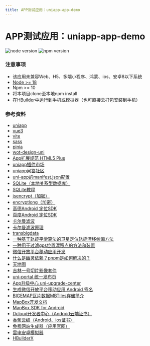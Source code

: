 ```yaml
---
title: APP测试应用：uniapp-app-demo
---
```


# APP测试应用：uniapp-app-demo

<p>
  <img src="https://img.shields.io/badge/node-v18.20.5-green" alt="node version" />
  <img src="https://img.shields.io/badge/npm-v10.8.2-blue" alt="npm version" />
</p>


### 注意事项
- 该应用未兼容Web、H5、多端小程序、鸿蒙、ios、安卓8以下系统
- [Node >= 18](https://nodejs.org/en/)
- Npm >= 10
- 将本项目clone至本地npm install
- 在HBuilder中运行到手机或模拟器（也可直接云打包安装到手机）

### 参考资料
- [uniapp](https://zh.uniapp.dcloud.io/)
- [vue3](https://cn.vuejs.org/guide/introduction)
- [vite](https://vitejs.cn/vite3-cn/guide/)
- [sass](https://www.sass.hk/)
- [pinia](https://pinia.web3doc.top/introduction.html)
- [wot-design-uni](https://wot-design-uni.pages.dev/)
- [App扩展规范 HTML5 Plus](https://www.html5plus.org/doc/h5p.html)
- [uniapp插件市场](https://ext.dcloud.net.cn/)
- [uniapp问答社区](https://ask.dcloud.net.cn/explore/)
- [uni-app的manifest.json配置](https://www.jb51.net/javascript/313058kcz.htm)
- [SQLite（本地关系型数据库）](https://www.sqlite.org/)
- [SQLite教程](https://www.runoob.com/sqlite/sqlite-tutorial.html)
- [jsencrypt（加密）](https://www.npmjs.com/package/jsencrypt)
- [encryptlong（加密）](https://www.npmjs.com/package/encryptlong)
- [高德Android 定位SDK](https://lbs.amap.com/api/android-location-sdk/locationsummary/)
- [百度Android 定位SDK](https://lbsyun.baidu.com/faq/api?title=android-locsdk)
- [卡尔曼滤波](https://zhuanlan.zhihu.com/p/39912633)
- [卡尔曼滤波原理](https://blog.csdn.net/u010720661/article/details/63253509)
- [transbigdata](https://transbigdata.readthedocs.io/zh-cn/latest/)
- [一种基于轨迹平滑算法的卫星定位轨迹漂移纠偏方法](https://patentimages.storage.googleapis.com/4c/12/d3/fa936715676e9b/CN109917430A.pdf)
- [一种用于过滤gps位置漂移点的方法和装置](https://patentimages.storage.googleapis.com/e4/78/b2/daf288c03ccca3/CN106324626A.pdf)
- [微信开放平台移动应用开发](https://open.weixin.qq.com/cgi-bin/frame?t=home/app_tmpl&lang=zh_CN)
- [什么是幽灵依赖？pnpm是如何解决的？](https://juejin.cn/post/7442596105202073615)
- [天地图](http://lbs.tianditu.gov.cn/home.html)
- [吉林一号切片影像套件](https://www.jl1mall.com/rskit/)
- [uni-portal 统一发布页](https://doc.dcloud.net.cn/uniCloud/uni-portal.html)
- [App升级中心 uni-upgrade-center](https://doc.dcloud.net.cn/uniCloud/upgrade-center.html)
- [生成微信开放平台移动应用 Android 签名](https://developers.weixin.qq.com/doc/oplatform/Downloads/Android_Resource.html)
- [BIGEMAP瓦片数据MBTiles存储简介](https://blog.csdn.net/weixin_43556123/article/details/85627722)
- [MapBox开发文档](https://docs.mapbox.com/mapbox-gl-js/guides/)
- [MapBox SDK for Android](https://docs.mapbox.com/android/maps/guides/)
- [Dcloud开发者中心（Android云端证书）](https://dev.dcloud.net.cn/pages/common/login?uniIdRedirectUrl=%252Fpages%252Fapp%252Flist)
- [香蕉云编（Android、ios证书）](https://www.yunedit.com/createcert)
- [免费网站生成器（应用官网）](https://www.weebly.com/?lang=zh_CN)
- [雷电安卓模拟器](https://www.ldmnq.com)
- [HBuilderX](https://www.dcloud.io/hbuilderx.html)

